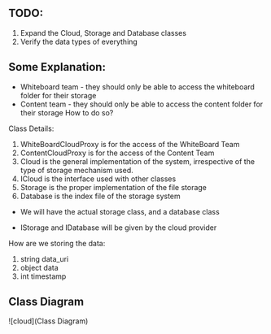 ## TODO:
1. Expand the Cloud, Storage and Database classes
2. Verify the data types of everything

## Some Explanation:
* Whiteboard team - they should only be able to access the whiteboard folder for their storage
* Content team - they should only be able to access the content folder for their storage
How to do so?

Class Details:
1. WhiteBoardCloudProxy is for the access of the WhiteBoard Team
2. ContentCloudProxy is for the access of the Content Team
3. Cloud is the general implementation of the system, irrespective of the type of storage mechanism used.
4. ICloud is the interface used with other classes
5. Storage is the proper implementation of the file storage
6. Database is the index file of the storage system

* We will have the actual storage class, and a database class

* IStorage and IDatabase will be given by the cloud provider

How are we storing the data:
1. string data_uri
2. object data
3. int timestamp

## Class Diagram
![cloud](Class Diagram)